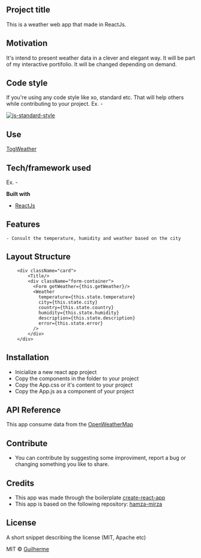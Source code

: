 ## Project title
This is a weather web app that made in ReactJs.

## Motivation
It's intend to present weather data in a clever and elegant way. It will be part of my interactive portifolio. It will be changed depending on demand.

## Code style
If you're using any code style like xo, standard etc. That will help others while contributing to your project. Ex. -

[![js-standard-style](https://img.shields.io/badge/code%20style-standard-brightgreen.svg?style=flat)](https://github.com/feross/standard)
 
## Use

 [TogWeather](https://guilhermetog.github.io/weather/)

## Tech/framework used
Ex. -

<b>Built with</b>
- [ReactJs](https://reactjs.org/)

## Features
    - Consult the temperature, humidity and weather based on the city

## Layout Structure

        <div className="card">
            <Title/>
            <div className="form-container">
              <Form getWeather={this.getWeather}/>
              <Weather
                temperature={this.state.temperature}
                city={this.state.city}
                country={this.state.country}
                humidity={this.state.humidity}
                description={this.state.description}
                error={this.state.error}
              />
            </div>
        </div>



## Installation

 - Inicialize a new react app project
 - Copy the components in the folder to your project
 - Copy the App.css or it's content to your project
 - Copy the App.js as a component of your project

## API Reference

 This app consume data from the [OpenWeatherMap](https://openweathermap.org/api)


## Contribute

 - You can contribute by suggesting some improviment, report a bug or changing something you like to share.

## Credits
 - This app was made through the boilerplate [create-react-app](https://github.com/facebook/create-react-app)
 - This app is based on the following repository: [hamza-mirza](https://github.com/hamza-mirza/react-weather-app)


## License
A short snippet describing the license (MIT, Apache etc)

MIT © [Guilherme]()